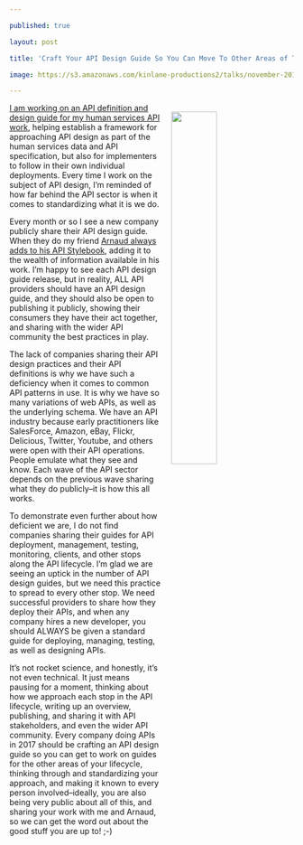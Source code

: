 ---
published: true
layout: post
title: 'Craft Your API Design Guide So You Can Move To Other Areas of The Lifecycle'
image: https://s3.amazonaws.com/kinlane-productions2/talks/november-2015/api-lifecycle-tag-cloud.png
---

<p><img src="https://s3.amazonaws.com/kinlane-productions2/talks/november-2015/api-lifecycle-tag-cloud.png" align="right" width="40%" style="padding: 15px;" />
<p><a href="https://apievangelist.com/2017/05/24/my-api-design-checklist-for-this-version-of-the-human-services-data-api/">I am working on an API definition and design guide for my human services API work</a>, helping establish a framework for approaching API design as part of the human services data and API specification, but also for implementers to follow in their own individual deployments. Every time I work on the subject of API design, I’m reminded of how far behind the API sector is when it comes to standardizing what it is we do.

<p>Every month or so I see a new company publicly share their API design guide. When they do my friend <a href="http://apistylebook.com/">Arnaud always adds to his API Stylebook</a>, adding it to the wealth of information available in his work. I’m happy to see each API design guide release, but in reality, ALL API providers should have an API design guide, and they should also be open to publishing it publicly, showing their consumers they have their act together, and sharing with the wider API community the best practices in play.

<p>The lack of companies sharing their API design practices and their API definitions is why we have such a deficiency when it comes to common API patterns in use. It is why we have so many variations of web APIs, as well as the underlying schema. We have an API industry because early practitioners like SalesForce, Amazon, eBay, Flickr, Delicious, Twitter, Youtube, and others were open with their API operations. People emulate what they see and know. Each wave of the API sector depends on the previous wave sharing what they do publicly–it is how this all works.

<p>To demonstrate even further about how deficient we are, I do not find companies sharing their guides for API deployment, management, testing, monitoring, clients, and other stops along the API lifecycle. I’m glad we are seeing an uptick in the number of API design guides, but we need this practice to spread to every other stop. We need successful providers to share how they deploy their APIs, and when any company hires a new developer, you should ALWAYS be given a standard guide for deploying, managing, testing, as well as designing APIs.

<p>It’s not rocket science, and honestly, it’s not even technical. It just means pausing for a moment, thinking about how we approach each stop in the API lifecycle, writing up an overview, publishing, and sharing it with API stakeholders, and even the wider API community. Every company doing APIs in 2017 should be crafting an API design guide so you can get to work on guides for the other areas of your lifecycle, thinking through and standardizing your approach, and making it known to every person involved–ideally, you are also being very public about all of this, and sharing your work with me and Arnaud, so we can get the word out about the good stuff you are up to! ;-)


